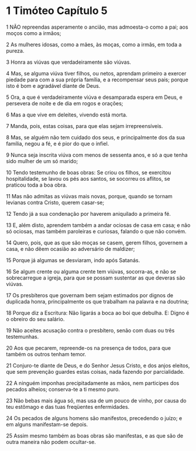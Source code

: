 # 1 Timóteo Capítulo 5

1	NÃO repreendas asperamente o ancião, mas admoesta-o como a pai; aos moços como a irmãos;

2	As mulheres idosas, como a mães, às moças, como a irmãs, em toda a pureza.

3	Honra as viúvas que verdadeiramente são viúvas.

4	Mas, se alguma viúva tiver filhos, ou netos, aprendam primeiro a exercer piedade para com a sua própria família, e a recompensar seus pais; porque isto é bom e agradável diante de Deus.

5	Ora, a que é verdadeiramente viúva e desamparada espera em Deus, e persevera de noite e de dia em rogos e orações;

6	Mas a que vive em deleites, vivendo está morta.

7	Manda, pois, estas coisas, para que elas sejam irrepreensíveis.

8	Mas, se alguém não tem cuidado dos seus, e principalmente dos da sua família, negou a fé, e é pior do que o infiel.

9	Nunca seja inscrita viúva com menos de sessenta anos, e só a que tenha sido mulher de um só marido;

10	Tendo testemunho de boas obras: Se criou os filhos, se exercitou hospitalidade, se lavou os pés aos santos, se socorreu os aflitos, se praticou toda a boa obra.

11	Mas não admitas as viúvas mais novas, porque, quando se tornam levianas contra Cristo, querem casar-se;

12	Tendo já a sua condenação por haverem aniquilado a primeira fé.

13	E, além disto, aprendem também a andar ociosas de casa em casa; e não só ociosas, mas também paroleiras e curiosas, falando o que não convém.

14	Quero, pois, que as que são moças se casem, gerem filhos, governem a casa, e não dêem ocasião ao adversário de maldizer;

15	Porque já algumas se desviaram, indo após Satanás.

16	Se algum crente ou alguma crente tem viúvas, socorra-as, e não se sobrecarregue a igreja, para que se possam sustentar as que deveras são viúvas.

17	Os presbíteros que governam bem sejam estimados por dignos de duplicada honra, principalmente os que trabalham na palavra e na doutrina;

18	Porque diz a Escritura: Não ligarás a boca ao boi que debulha. E: Digno é o obreiro do seu salário.

19	Não aceites acusação contra o presbítero, senão com duas ou três testemunhas.

20	Aos que pecarem, repreende-os na presença de todos, para que também os outros tenham temor.

21	Conjuro-te diante de Deus, e do Senhor Jesus Cristo, e dos anjos eleitos, que sem prevenção guardes estas coisas, nada fazendo por parcialidade.

22	A ninguém imponhas precipitadamente as mãos, nem participes dos pecados alheios; conserva-te a ti mesmo puro.

23	Não bebas mais água só, mas usa de um pouco de vinho, por causa do teu estômago e das tuas freqüentes enfermidades.

24	Os pecados de alguns homens são manifestos, precedendo o juízo; e em alguns manifestam-se depois.

25	Assim mesmo também as boas obras são manifestas, e as que são de outra maneira não podem ocultar-se.

